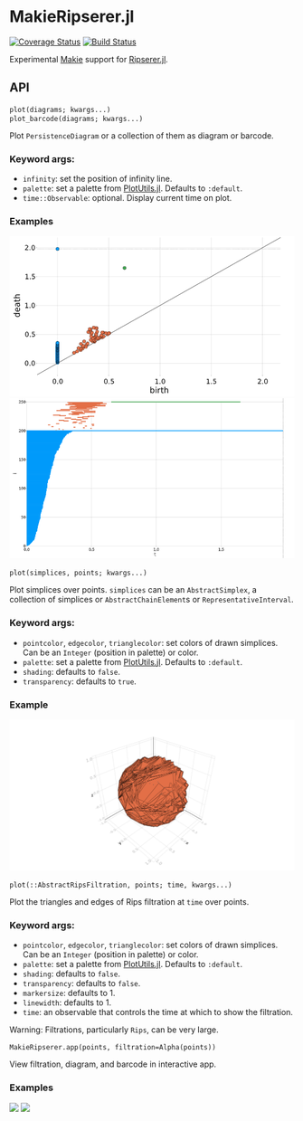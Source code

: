 # MakieRipserer.jl

[![Coverage Status](https://coveralls.io/repos/github/mtsch/MakieRipserer.jl/badge.svg?branch=master)](https://coveralls.io/github/mtsch/MakieRipserer.jl?branch=master)
[![Build Status](https://travis-ci.com/mtsch/MakieRipserer.jl.svg?branch=master)](https://travis-ci.com/mtsch/MakieRipserer.jl)

Experimental [Makie](https://github.com/JuliaPlots/Makie.jl) support for
[Ripserer.jl](https://github.com/mtsch/Ripserer.jl/).

## API

```
plot(diagrams; kwargs...)
plot_barcode(diagrams; kwargs...)
```

Plot `PersistenceDiagram` or a collection of them as diagram or barcode.

### Keyword args:

* `infinity`: set the position of infinity line.
* `palette`: set a palette from
  [PlotUtils.jl](https://github.com/JuliaPlots/PlotUtils.jl). Defaults to `:default`.
* `time::Observable`: optional. Display current time on plot.

### Examples

![](docs/src/assets/diagram.png)
![](docs/src/assets/barcode.png)

```
plot(simplices, points; kwargs...)
```

Plot simplices over points. `simplices` can be an `AbstractSimplex`, a collection of
simplices or `AbstractChainElement`s or `RepresentativeInterval`.

### Keyword args:

* `pointcolor`, `edgecolor`, `trianglecolor`: set colors of drawn simplices. Can be an
  `Integer` (position in palette) or color.
* `palette`: set a palette from
  [PlotUtils.jl](https://github.com/JuliaPlots/PlotUtils.jl). Defaults to `:default`.
* `shading`: defaults to `false`.
* `transparency`: defaults to `true`.

### Example

![](docs/src/assets/cocycle.png)

```
plot(::AbstractRipsFiltration, points; time, kwargs...)
```

Plot the triangles and edges of Rips filtration at `time` over points.

### Keyword args:

* `pointcolor`, `edgecolor`, `trianglecolor`: set colors of drawn simplices. Can be an
  `Integer` (position in palette) or color.
* `palette`: set a palette from
  [PlotUtils.jl](https://github.com/JuliaPlots/PlotUtils.jl). Defaults to `:default`.
* `shading`: defaults to `false`.
* `transparency`: defaults to `false`.
* `markersize`: defaults to 1.
* `linewidth`: defaults to 1.
* `time`: an observable that controls the time at which to show the filtration.

Warning: Filtrations, particularly `Rips`, can be very large.

```
MakieRipserer.app(points, filtration=Alpha(points))
```

View filtration, diagram, and barcode in interactive app.

### Examples

![](docs/src/assets/torus.gif)
![](docs/src/assets/cat.gif)
